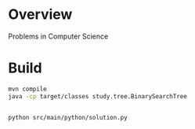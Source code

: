 # Overview
Problems in Computer Science


# Build
```bash
mvn compile
java -cp target/classes study.tree.BinarySearchTree


python src/main/python/solution.py
```